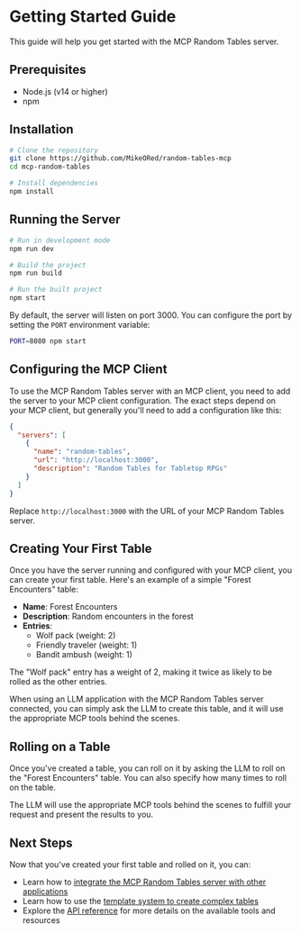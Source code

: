 # Getting Started Guide

This guide will help you get started with the MCP Random Tables server.

## Prerequisites

- Node.js (v14 or higher)
- npm

## Installation

```bash
# Clone the repository
git clone https://github.com/MikeORed/random-tables-mcp
cd mcp-random-tables

# Install dependencies
npm install
```

## Running the Server

```bash
# Run in development mode
npm run dev

# Build the project
npm run build

# Run the built project
npm start
```

By default, the server will listen on port 3000. You can configure the port by setting the `PORT` environment variable:

```bash
PORT=8080 npm start
```

## Configuring the MCP Client

To use the MCP Random Tables server with an MCP client, you need to add the server to your MCP client configuration. The exact steps depend on your MCP client, but generally you'll need to add a configuration like this:

```json
{
  "servers": [
    {
      "name": "random-tables",
      "url": "http://localhost:3000",
      "description": "Random Tables for Tabletop RPGs"
    }
  ]
}
```

Replace `http://localhost:3000` with the URL of your MCP Random Tables server.

## Creating Your First Table

Once you have the server running and configured with your MCP client, you can create your first table. Here's an example of a simple "Forest Encounters" table:

- **Name**: Forest Encounters
- **Description**: Random encounters in the forest
- **Entries**:
  - Wolf pack (weight: 2)
  - Friendly traveler (weight: 1)
  - Bandit ambush (weight: 1)

The "Wolf pack" entry has a weight of 2, making it twice as likely to be rolled as the other entries.

When using an LLM application with the MCP Random Tables server connected, you can simply ask the LLM to create this table, and it will use the appropriate MCP tools behind the scenes.

## Rolling on a Table

Once you've created a table, you can roll on it by asking the LLM to roll on the "Forest Encounters" table. You can also specify how many times to roll on the table.

The LLM will use the appropriate MCP tools behind the scenes to fulfill your request and present the results to you.

## Next Steps

Now that you've created your first table and rolled on it, you can:

- Learn how to [integrate the MCP Random Tables server with other applications](./integration.md)
- Learn how to use the [template system to create complex tables](./templates.md)
- Explore the [API reference](../api/README.md) for more details on the available tools and resources
